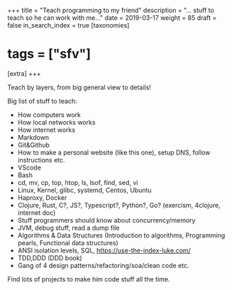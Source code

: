+++
title = "Teach programming to my friend"
description = "... stuff to teach so he can work with me..."
date = 2019-03-17
weight = 85
draft = false
in_search_index = true
[taxonomies]
# tags = ["sfv"]
[extra]
+++

Teach by layers, from big general view to details!

Big list of stuff to teach:
- How computers work
- How local networks works
- How internet works
- Markdown
- Git&Github
- How to make a personal website (like this one), setup DNS, follow instructions etc.
- VScode
- Bash
- cd, mv, cp, top, htop, ls, lsof, find, sed, vi
- Linux, Kernel, glibc, systemd, Centos, Ubuntu
- Haproxy, Docker
- Clojure, Rust, C?, JS?, Typescript?, Python?, Go? (exercism, 4clojure, internet doc)
- Stuff programmers should know about concurrency/memory
- JVM, debug stuff, read a dump file
- Algorithms & Data Structures (Introduction to algorithms, Programming pearls, Functional data structures)
- ANSI isolation levels, SQL, https://use-the-index-luke.com/
- TDD,DDD (DDD book)
- Gang of 4 design patterns/refactoring/soa/clean code etc.

Find lots of projects to make him code stuff all the time.
